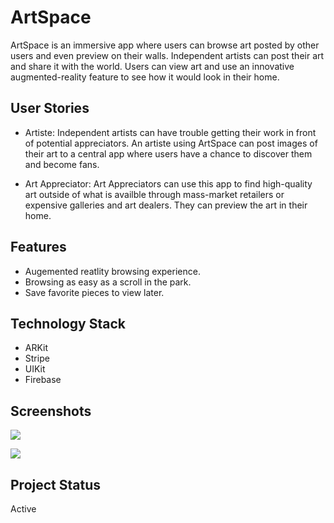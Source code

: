 # ArtSpace
ArtSpace is an immersive app where users can browse art posted by other users and even preview on their walls. Independent artists can post their art and share it with the world. Users can view art and use an innovative augmented-reality feature to see how it would look in their home.

## User Stories
- Artiste: Independent artists can have trouble getting their work in front of potential appreciators. An artiste using ArtSpace can post images of their art to a central app where users have a chance to discover them and become fans.

- Art Appreciator: Art Appreciators can use this app to find high-quality art outside of what is availble through mass-market retailers or expensive galleries and art dealers. They can preview the art in their home.

## Features
- Augemented reatlity browsing experience.
- Browsing as easy as a scroll in the park.
- Save favorite pieces to view later.

## Technology Stack
- ARKit
- Stripe
- UIKit
- Firebase

## Screenshots

![](images/ArtSpaceMainDetailScreen.gif)

![](images/ArtSpaceFavs.gif)

## Project Status
Active
